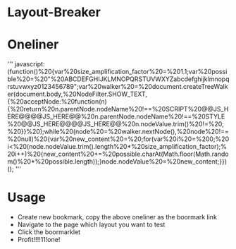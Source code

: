 Layout-Breaker
=

Oneliner
==
'''
javascript:(function()%20{var%20size_amplification_factor%20=%201.1;var%20possible%20=%20"%20ABCDEFGHIJKLMNOPQRSTUVWXYZabcdefghijklmnopqrstuvwxyz0123456789";var%20walker%20=%20document.createTreeWalker(document.body,%20NodeFilter.SHOW_TEXT,{%20acceptNode:%20function(n){%20return%20n.parentNode.nodeName%20!==%20SCRIPT%20@@JS_HERE@@@@JS_HERE@@%20n.parentNode.nodeName%20!==%20STYLE%20@@JS_HERE@@@@JS_HERE@@%20n.nodeValue.trim()%20!=%20;%20}}%20);while%20(node%20=%20walker.nextNode(),%20node%20!==%20null)%20{var%20new_content%20=%20;for(var%20i%20=%200;%20i<%20(node.nodeValue.trim().length%20*%20size_amplification_factor);%20i++)%20{new_content%20+=%20possible.charAt(Math.floor(Math.random()%20*%20possible.length));}node.nodeValue%20=%20new_content;}})();
'''

Usage
==
- Create new bookmark, copy the above oneliner as the boormark link
- Navigate to the page which layout you want to test
- Click the boormarklet
- Profit!!!!11!one!
